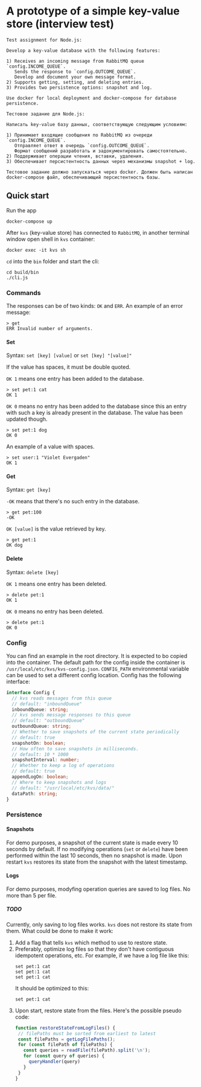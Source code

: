 # A prototype of a simple key-value store (interview test)

```
Test assignment for Node.js:

Develop a key-value database with the following features:

1) Receives an incoming message from RabbitMQ queue `config.INCOME_QUEUE`.
   Sends the response to `config.OUTCOME_QUEUE`.
   Develop and document your own message format.
2) Supports getting, setting, and deleting entries.
3) Provides two persistence options: snapshot and log.

Use docker for local deployment and docker-compose for database persistence.
```

```
Тестовое задание для Node.js:

Написать key-value базу данных, соответствующую следующим условиям:

1) Принимает входящие сообщения по RabbitMQ из очереди `config.INCOME_QUEUE`.
   Отправляет ответ в очередь `config.OUTCOME_QUEUE`.
   Формат сообщений разработать и задокументировать самостоятельно.
2) Поддерживает операции чтения, вставки, удаления.
3) Обеспечивает персистентность данных через механизмы snapshot + log.

Тестовое задание должно запускаться через docker. Должен быть написан
docker-compose файл, обеспечивающий персистентность базы.

```

## Quick start
Run the app
```
docker-compose up
```

After `kvs` (key-value store) has connected to `RabbitMQ`, in another terminal
window open shell in `kvs` container:
```
docker exec -it kvs sh
```

`cd` into the `bin` folder and start the cli:
```
cd build/bin
./cli.js
```

### Commands

The responses can be of two kinds: `OK` and `ERR`. An example of an error message:
```
> get
ERR Invalid number of arguments.
```

#### Set
Syntax: `set [key] [value]` or `set [key] "[value]"`

If the value has spaces, it must be double quoted.

`OK 1` means one entry has been added to the database.
```
> set pet:1 cat
OK 1
```

`OK 0` means no entry has been added to the database since this an entry with such a key
is already present in the database. The value has been updated though.
```
> set pet:1 dog
OK 0 
```

An example of a value with spaces.
```
> set user:1 "Violet Evergaden"
OK 1
```

#### Get
Syntax: `get [key]`

`-OK` means that there's no such entry in the database.
```
> get pet:100
-OK
```

`OK [value]` is the value retrieved by key.
```
> get pet:1
OK dog
```

#### Delete
Syntax: `delete [key]`

`OK 1` means one entry has been deleted.
```
> delete pet:1
OK 1
```

`OK 0` means no entry has been deleted.
```
> delete pet:1
OK 0
```

### Config

You can find an example in the root directory. It is expected to bo copied
into the container. The default path for the config inside the container is
`/usr/local/etc/kvs/kvs-config.json`. `CONFIG_PATH` environmental variable
can be used to set a different config location. Config has the following
interface:

```typescript
interface Config {
  // kvs reads messages from this queue
  // default: "inboundQueue"
  inboundQueue: string;
  // kvs sends message responses to this queue
  // default: "outboundQueue"
  outboundQueue: string;
  // Whether to save snapshots of the current state periodically
  // default: true
  snapshotOn: boolean;
  // How often to save snapshots in milliseconds.
  // default: 10 * 1000
  snapshotInterval: number;
  // Whether to keep a log of operations
  // default: true
  appendLogOn: boolean;
  // Where to keep snapshots and logs
  // default: "/usr/local/etc/kvs/data/"
  dataPath: string;
}

```

### Persistence

#### Snapshots

For demo purposes, a snapshot of the current state is made every 10 seconds by default. If no
modifying operations (`set` or `delete`) have been performed within  the last 10
seconds, then no snapshot is made. Upon restart `kvs` restores its state from the
snapshot with the latest timestamp.

#### Logs

For demo purposes, modyfing operation queries are saved to log files. No more than 5
per file.

##### TODO
Currently, only saving to log files works. `kvs` does not restore its state from
them. What could be done to make it work:

1. Add a flag that tells `kvs` which method to use to restore state.
1. Preferably, optimize log files so that they don't have contiguous idempotent operations, etc.
    For example, if we have a log file like this:
    ```
    set pet:1 cat
    set pet:1 cat
    set pet:1 cat
    ```
    It should be optimized to this:
    ```
    set pet:1 cat
    ```
1. Upon start, restore state from the files. Here's the possible pseudo code:
    ```typescript
   function restoreStateFromLogFiles() {
     // filePaths must be sorted from earliest to latest 
     const filePaths = getLogFilePaths();
     for (const filePath of filePaths) {
       const queries = readFile(filePath).split('\n');
       for (const query of queries) {
         queryHandler(query)
       }
     }
   }
   ```

